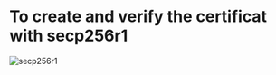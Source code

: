 # To create and verify the certificat with secp256r1

![secp256r1](https://www.gitcoins.io/assets/images/elliptic-curve-0d9de7e1b8ff7a1adc62cc432a4427b8.png)
